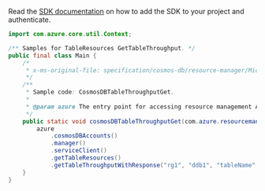 Read the [SDK documentation](https://github.com/Azure/azure-sdk-for-java/blob/azure-resourcemanager_2.15.0/sdk/resourcemanager/azure-resourcemanager/README.md) on how to add the SDK to your project and authenticate.

```java
import com.azure.core.util.Context;

/** Samples for TableResources GetTableThroughput. */
public final class Main {
    /*
     * x-ms-original-file: specification/cosmos-db/resource-manager/Microsoft.DocumentDB/stable/2021-10-15/examples/CosmosDBTableThroughputGet.json
     */
    /**
     * Sample code: CosmosDBTableThroughputGet.
     *
     * @param azure The entry point for accessing resource management APIs in Azure.
     */
    public static void cosmosDBTableThroughputGet(com.azure.resourcemanager.AzureResourceManager azure) {
        azure
            .cosmosDBAccounts()
            .manager()
            .serviceClient()
            .getTableResources()
            .getTableThroughputWithResponse("rg1", "ddb1", "tableName", Context.NONE);
    }
}
```
